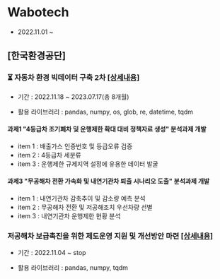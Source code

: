# Wabotech
- 2022.11.01 ~

## [한국환경공단]
### ⏳ 자동차 환경 빅데이터 구축 2차 [[상세내용]](https://github.com/kbjung/wabotech/tree/main/car_big_data_2)
- 기간 : 2022.11.18 ~ 2023.07.17(총 8개월)
+ 활용 라이브러리 : pandas, numpy, os, glob, re, datetime, tqdm
 
#### 과제1 "4등급차 조기폐차 및 운행제한 확대 대비 정책자료 생성" 분석과제 개발
- item 1 : 배출가스 인증번호 및 등급오류 검증
- item 2 : 4등급차 세분류
- item 3 : 운행제한 규제지역 설정에 유용한 데이터 발굴
#### 과제3 "무공해차 전환 가속화 및 내연기관차 퇴출 시나리오 도출" 분석과제 개발
- item 1 : 내연기관차 감축추이 및 감소량 예측 분석
- item 2 : 무공해차 전환 및 저공해조치 우선차량 선별
- item 3 : 내연기관차 운행제한 현황 분석

### 저공해차 보급촉진을 위한 제도운영 지원 및 개선방안 마련 [[상세내용]](https://github.com/kbjung/wabotech/tree/main/low_gas_vehicle)
- 기간 : 2022.11.04 ~ stop
+ 활용 라이브러리 : pandas, numpy, tqdm
